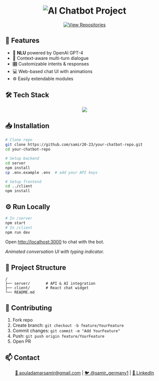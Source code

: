<div id="badges" align="center">
  <h1 align="center">
    <img src="https://readme-typing-svg.herokuapp.com?font=Fira+Code&weight=700&size=40&duration=4&pause=20&color=6D26BFFF&center=true&vCenter=true&width=600&lines=AI+Chatbot+Project" alt="AI Chatbot Project" />
  </h1>
</div>

 

<p align="center">
  <a target="_blank" href="https://github.com/samir20-23/your-chatbot-repo?tab=repositories">
    <img src="https://img.shields.io/badge/View-Repositories-blue?style=for-the-badge&logo=github" alt="View Repositories" />
  </a>
</p>

## 🚀 Features

* 🤖 **NLU** powered by OpenAI GPT-4
* 💬 Context-aware multi-turn dialogue
* 🎛️ Customizable intents & responses
* 💻 Web-based chat UI with animations
* ⚙️ Easily extendable modules

## 🛠️ Tech Stack

<div align="center">
  <img src="https://skillicons.dev/icons?i=nodejs,express,html,css,js,react,python,mongodb,docker" />
</div>

## 📥 Installation

```bash
# Clone repo
git clone https://github.com/samir20-23/your-chatbot-repo.git
cd your-chatbot-repo

# Setup backend
cd server
npm install
cp .env.example .env  # add your API keys

# Setup frontend
cd ../client
npm install
```

## ⚙️ Run Locally

```bash
# In /server
npm start
# In /client
npm run dev
```

Open [http://localhost:3000](http://localhost:3000) to chat with the bot.

 
 
*Animated conversation UI with typing indicator.*

## 📂 Project Structure

```
/
├── server/       # API & AI integration
├── client/       # React chat widget
└── README.md
```

## 🤝 Contributing

1. Fork repo
2. Create branch: `git checkout -b feature/YourFeature`
3. Commit changes: `git commit -m "Add YourFeature"`
4. Push: `git push origin feature/YourFeature`
5. Open PR

## 📫 Contact

<div align="center">
  <a href="mailto:aouladamarsamir@gmail.com">📧 aouladamarsamir@gmail.com</a> |
  <a href="https://twitter.com/samir_germany1">🐦 @samir_germany1</a> |
  <a href="https://www.linkedin.com/in/samir-aoulad-amar-a238a9334/">💼 LinkedIn</a>
</div>

